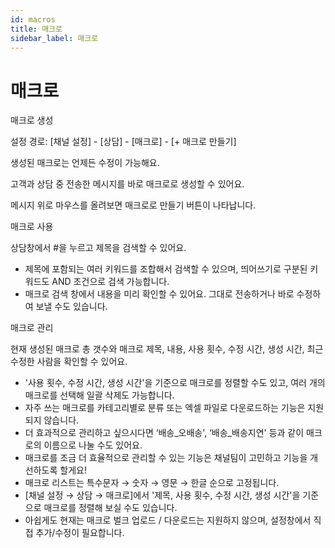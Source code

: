 ```yaml
---
id: macros
title: 매크로
sidebar_label: 매크로
---
```


# 매크로

매크로 생성

설정 경로: [채널 설정] - [상담] - [매크로] - [+ 매크로 만들기]

생성된 매크로는 언제든 수정이 가능해요.

고객과 상담 중 전송한 메시지를 바로 매크로로 생성할 수 있어요.

메시지 위로 마우스를 올려보면 매크로로 만들기 버튼이 나타납니다.

매크로 사용

상담창에서 #을 누르고 제목을 검색할 수 있어요.
- 제목에 포함되는 여러 키워드를 조합해서 검색할 수 있으며, 띄어쓰기로 구분된 키워드도 AND 조건으로 검색 가능합니다.
- 매크로 검색 창에서 내용을 미리 확인할 수 있어요. 그대로 전송하거나 바로 수정하여 보낼 수도 있습니다.

매크로 관리

현재 생성된 매크로 총 갯수와 매크로 제목, 내용, 사용 횟수, 수정 시간, 생성 시간, 최근 수정한 사람을 확인할 수 있어요.
- '사용 횟수, 수정 시간, 생성 시간'을 기준으로 매크로를 정렬할 수도 있고, 여러 개의 매크로를 선택해 일괄 삭제도 가능합니다.
- 자주 쓰는 매크로를 카테고리별로 분류 또는 엑셀 파일로 다운로드하는 기능은 지원되지 않습니다.
- 더 효과적으로 관리하고 싶으시다면 ‘배송_오배송', ‘배송_배송지연' 등과 같이 매크로의 이름으로 나눌 수도 있어요.
- 매크로를 조금 더 효율적으로 관리할 수 있는 기능은 채널팀이 고민하고 기능을 개선하도록 할게요!
- 매크로 리스트는 특수문자 → 숫자 → 영문 → 한글 순으로 고정됩니다.
- [채널 설정 → 상담 → 매크로]에서 '제목, 사용 횟수, 수정 시간, 생성 시간'을 기준으로 매크로를 정렬해 보실 수도 있습니다.
- 아쉽게도 현재는 매크로 벌크 업로드 / 다운로드는 지원하지 않으며, 설정창에서 직접 추가/수정이 필요합니다.
